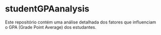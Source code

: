 # studentGPAanalysis
Este repositório contém uma análise detalhada dos fatores que influenciam o GPA (Grade Point Average) dos estudantes.

